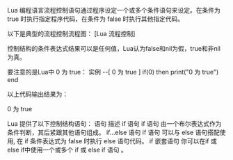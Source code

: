  Lua 编程语言流程控制语句通过程序设定一个或多个条件语句来设定。在条件为 true 时执行指定程序代码，在条件为 false 时执行其他指定代码。

以下是典型的流程控制流程图：
[Lua 流程控制]

控制结构的条件表达式结果可以是任何值，Lua认为false和nil为假，true和非nil为真。

要注意的是Lua中 0 为 true：
实例
--[ 0 为 true ]
if(0)
then
    print("0 为 true")
end

以上代码输出结果为：

0 为 true

Lua 提供了以下控制结构语句：
语句	描述
if 语句	if 语句 由一个布尔表达式作为条件判断，其后紧跟其他语句组成。
if...else 语句	if 语句 可以与 else 语句搭配使用, 在 if 条件表达式为 false 时执行 else 语句代码。
if 嵌套语句	你可以在if 或 else if中使用一个或多个 if 或 else if 语句 。
